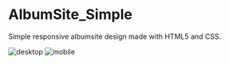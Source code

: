 # AlbumSite_Simple
Simple responsive albumsite design made with HTML5 and CSS.

![desktop](https://user-images.githubusercontent.com/37372229/94790757-04e68400-03d7-11eb-955d-2adb40ef94fa.png)
![mobile](https://user-images.githubusercontent.com/37372229/94790765-07e17480-03d7-11eb-8ab0-6ad011c85444.png)
